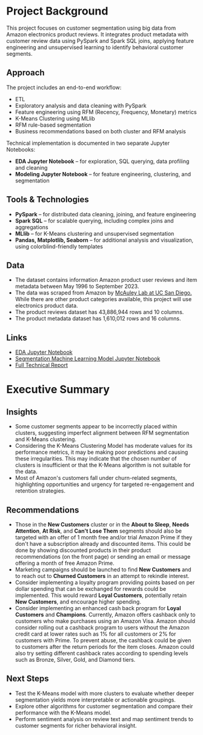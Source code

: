 # Project Background
This project focuses on customer segmentation using big data from Amazon electronics product reviews. It integrates product metadata with customer review data using PySpark and Spark SQL joins, applying feature engineering and unsupervised learning to identify behavioral customer segments.

## Approach
The project includes an end-to-end workflow: 
- ETL
- Exploratory analysis and data cleaning with PySpark
- Feature engineering using RFM (Recency, Frequency, Monetary) metrics
- K-Means Clustering using MLlib
- RFM rule-based segmentation
- Business recommendations based on both cluster and RFM analysis

Technical implementation is documented in two separate Jupyter Notebooks:  
- **EDA Jupyter Notebook** – for exploration, SQL querying, data profiling and cleaning  
- **Modeling Jupyter Notebook** – for feature engineering, clustering, and segmentation

## Tools & Technologies
- **PySpark** – for distributed data cleaning, joining, and feature engineering
- **Spark SQL** – for scalable querying, including complex joins and aggregations
- **MLlib** – for K-Means clustering and unsupervised segmentation
- **Pandas, Matplotlib, Seaborn** – for additional analysis and visualization, using colorblind-friendly templates

## Data
- The dataset contains information Amazon product user reviews and item metadata between May 1996 to September 2023.
- The data was scraped from Amazon by [McAuley Lab at UC San Diego.](https://huggingface.co/datasets/McAuley-Lab/Amazon-Reviews-2023) While there are other product categories available, this project will use electronics product data.
- The product reviews dataset has 43,886,944 rows and 10 columns.
- The product metadata dataset has 1,610,012 rows and 16 columns.

## Links
- [EDA Jupyter Notebook](https://github.com/nvpham12/Amazon-Big-Data-Customer-Segmentation/blob/main/EDA_Amazon_Big_Data.ipynb)
- [Segmentation Machine Learning Model Jupyter Notebook](https://github.com/nvpham12/Amazon-Big-Data-Customer-Segmentation/blob/main/Customer_Segmentation_Amazon_Big%20Data.ipynb)
- [Full Technical Report](https://github.com/nvpham12/Amazon-Big-Data-Customer-Segmentation/blob/main/Technical%20Report.md)

# Executive Summary
## Insights
- Some customer segments appear to be incorrectly placed within clusters, suggesting imperfect alignment between RFM segmentation and K-Means clustering.
- Considering the K-Means Clustering Model has moderate values for its performance metrics, it may be making poor predictions and causing these irregularities. This may indicate that the chosen number of clusters is insufficient or that the K-Means algorithm is not suitable for the data.
- Most of Amazon's customers fall under churn-related segments, highlighting opportunities and urgency for targeted re-engagement and retention strategies.

## Recommendations
- Those in the **New Customers** cluster or in the **About to Sleep**, **Needs Attention**, **At Risk**, and **Can't Lose Them** segments should also be targeted with an offer of 1 month free and/or trial Amazon Prime if they don't have a subscription already and discounted items. This could be done by showing discounted products in their product recommendations (on the front page) or sending an email or message offering a month of free Amazon Prime.
- Marketing campaigns should be launched to find **New Customers** and to reach out to **Churned Customers** in an attempt to rekindle interest.
- Consider implementing a loyalty program providing points based on per dollar spending that can be exchanged for rewards could be implemented. This would reward **Loyal Customers**, potentially retain **New Customers**, and encourage higher spending.
- Consider implementing an enhanced cash back program for **Loyal Customers** and **Champions**. Currently, Amazon offers cashback only to customers who make purchases using an Amazon Visa. Amazon should consider rolling out a cashback program to users without the Amazon credit card at lower rates such as 1% for all customers or 2% for customers with Prime. To prevent abuse, the cashback could be given to customers after the return periods for the item closes. Amazon could also try setting different cashback rates according to spending levels such as Bronze, Silver, Gold, and Diamond tiers.

## Next Steps
- Test the K-Means model with more clusters to evaluate whether deeper segmentation yields more interpretable or actionable groupings.
- Explore other algorithms for customer segmentation and compare their performance with the K-Means model.
- Perform sentiment analysis on review text and map sentiment trends to customer segments for richer behavioral insight.
